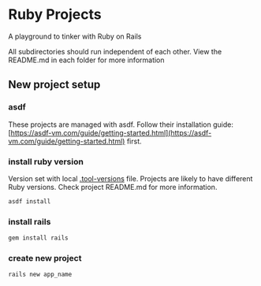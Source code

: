 # Ruby Projects

A playground to tinker with Ruby on Rails

All subdirectories should run independent of each other. View the README.md in each folder for more information

## New project setup

### asdf

These projects are managed with asdf. Follow their installation guide: [https://asdf-vm.com/guide/getting-started.html](https://asdf-vm.com/guide/getting-started.html) first.

### install ruby version

Version set with local [.tool-versions](./.tool-versions) file. Projects are likely to have different Ruby versions. Check project README.md for more information.

```sh
asdf install
```

### install rails

```sh
gem install rails
```

### create new project

```sh
rails new app_name
```
